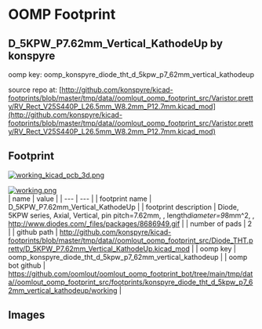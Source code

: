 # OOMP Footprint  
## D_5KPW_P7.62mm_Vertical_KathodeUp  by konspyre  
  
oomp key: oomp_konspyre_diode_tht_d_5kpw_p7_62mm_vertical_kathodeup  
  
source repo at: [http://github.com/konspyre/kicad-footprints/blob/master/tmp/data//oomlout_oomp_footprint_src/Varistor.pretty/RV_Rect_V25S440P_L26.5mm_W8.2mm_P12.7mm.kicad_mod](http://github.com/konspyre/kicad-footprints/blob/master/tmp/data//oomlout_oomp_footprint_src/Varistor.pretty/RV_Rect_V25S440P_L26.5mm_W8.2mm_P12.7mm.kicad_mod)  
## Footprint  
  
[![working_kicad_pcb_3d.png](working_kicad_pcb_3d_600.png)](working_kicad_pcb_3d.png)  
  
[![working.png](working_600.png)](working.png)  
| name | value | 
| --- | --- | 
| footprint name | D_5KPW_P7.62mm_Vertical_KathodeUp | 
| footprint description | Diode, 5KPW series, Axial, Vertical, pin pitch=7.62mm, , length*diameter=9*8mm^2, , http://www.diodes.com/_files/packages/8686949.gif | 
| number of pads | 2 | 
| github path | http://github.com/konspyre/kicad-footprints/blob/master/tmp/data//oomlout_oomp_footprint_src/Diode_THT.pretty/D_5KPW_P7.62mm_Vertical_KathodeUp.kicad_mod | 
| oomp key | oomp_konspyre_diode_tht_d_5kpw_p7_62mm_vertical_kathodeup | 
| oomp bot github | https://github.com/oomlout/oomlout_oomp_footprint_bot/tree/main/tmp/data//oomlout_oomp_footprint_src/footprints/konspyre_diode_tht_d_5kpw_p7_62mm_vertical_kathodeup/working | 
## Images  

